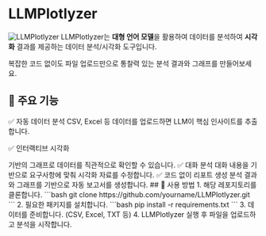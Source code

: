 # LLMPlotlyzer
![LLMPlotlyzer](https://github.com/user-attachments/assets/91853566-798f-4d5b-bd64-f6e6bd944d83)
LLMPlotlyzer는 **대형 언어 모델**을 활용하여 데이터를 분석하여 **시각화** 결과를 제공하는 데이터 분석/시각화 도구입니다.

복잡한 코드 없이도 파일 업로드만으로 통찰력 있는 분석 결과와 그래프를 만들어보세요.

## 🚀 주요 기능
✅ 자동 데이터 분석
CSV, Excel 등 데이터를 업로드하면 LLM이 핵심 인사이트를 추출합니다.

✅ 인터랙티브 시각화
<?> 기반의 그래프로 데이터를 직관적으로 확인할 수 있습니다.

✅ 대화 분석
대화 내용을 기반으로 요구사항에 맞춰 시각화 자료를 수정합니다.

✅ 코드 없이 리포트 생성
분석 결과와 그래프를 기반으로 자동 보고서를 생성합니다.

## 📂 사용 방법

1. 해당 레포지토리를 클론합니다.
```bash
git clone https://github.com/yourname/LLMPlotlyzer.git  
```

2. 필요한 패키지를 설치합니다.
```bash
pip install -r requirements.txt  
```

3. 데이터를 준비합니다. (CSV, Excel, TXT 등)
4. LLMPlotlyzer 실행 후 파일을 업로드하고 분석을 시작합니다.
